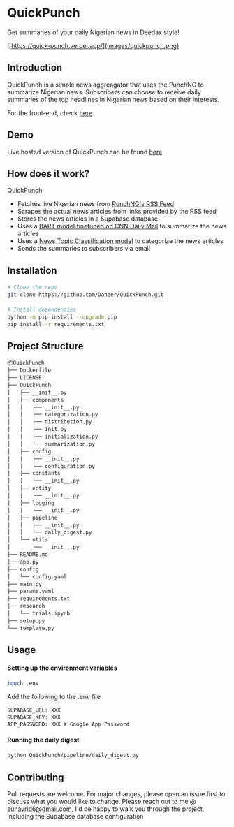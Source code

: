 # QuickPunch
Get summaries of your daily Nigerian news in Deedax style!

![https://quick-punch.vercel.app/](images/quickpunch.png)

## Introduction
QuickPunch is a simple news aggreagator that uses the PunchNG to summarize Nigerian news. Subscribers can choose to receive daily summaries of the top headlines in Nigerian news based on their interests.

For the front-end, check [here](https://github.com/Daheer/QuickPunch_FrontEnd)

## Demo
Live hosted version of QuickPunch can be found [here](https://quick-punch.vercel.app/)

## How does it work?

QuickPunch 
 - Fetches live Nigerian news from [PunchNG's RSS Feed](https://rss.punchng.com/)
 - Scrapes the actual news articles from links provided by the RSS feed
 - Stores the news articles in a Supabase database
 - Uses a [BART model finetuned on CNN Daily Mail](https://huggingface.co/facebook/bart-large-cnn) to summarize the news articles
 - Uses a [News Topic Classification model](https://huggingface.co/kartashoffv/news_topic_classification) to categorize the news articles
 - Sends the summaries to subscribers via email

## Installation

```bash
# Clone the repo
git clone https://github.com/Daheer/QuickPunch.git

# Install dependencies  
python -m pip install --upgrade pip
pip install -r requirements.txt
```

## Project Structure

```bash
📦QuickPunch
├── Dockerfile
├── LICENSE
├── QuickPunch
│   ├── __init__.py
│   ├── components
│   │   ├── __init__.py
│   │   ├── categorization.py
│   │   ├── distribution.py
│   │   ├── init.py
│   │   ├── initialization.py
│   │   └── summarization.py
│   ├── config
│   │   ├── __init__.py
│   │   └── configuration.py
│   ├── constants
│   │   └── __init__.py
│   ├── entity
│   │   └── __init__.py
│   ├── logging
│   │   └── __init__.py
│   ├── pipeline
│   │   ├── __init__.py
│   │   └── daily_digest.py
│   └── utils
│       └── __init__.py
├── README.md
├── app.py
├── config
│   └── config.yaml
├── main.py
├── params.yaml
├── requirements.txt
├── research
│   └── trials.ipynb
├── setup.py
└── template.py
```

## Usage

#### Setting up the environment variables

```bash
touch .env
```

Add the following to the .env file

```
SUPABASE_URL: XXX  
SUPABASE_KEY: XXX
APP_PASSWORD: XXX # Google App Password
```

#### Running the daily digest

```bash
python QuickPunch/pipeline/daily_digest.py 
```

## Contributing

Pull requests are welcome. For major changes, please open an issue first to discuss what you would like to change.
Please reach out to me @ suhayrid6@gmail.com, I'd be happy to walk you through the project, including the Supabase database configuration




